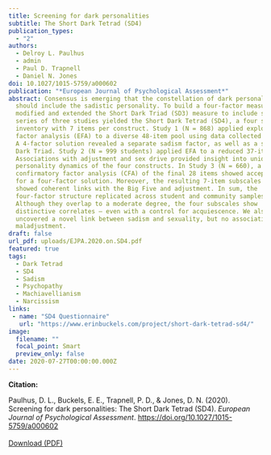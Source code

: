 ```yaml
---
title: Screening for dark personalities
subtitle: The Short Dark Tetrad (SD4)
publication_types:
  - "2"
authors:
  - Delroy L. Paulhus
  - admin
  - Paul D. Trapnell
  - Daniel N. Jones
doi: 10.1027/1015-5759/a000602
publication: "*European Journal of Psychological Assessment*"
abstract: Consensus is emerging that the constellation of dark personalities
  should include the sadistic personality. To build a four-factor measure, we
  modified and extended the Short Dark Triad (SD3) measure to include sadism. A
  series of three studies yielded the Short Dark Tetrad (SD4), a four subscale
  inventory with 7 items per construct. Study 1 (N = 868) applied exploratory
  factor analysis (EFA) to a diverse 48-item pool using data collected on MTurk.
  A 4-factor solution revealed a separate sadism factor, as well as a shifted
  Dark Triad. Study 2 (N = 999 students) applied EFA to a reduced 37-item set.
  Associations with adjustment and sex drive provided insight into unique
  personality dynamics of the four constructs. In Study 3 (N = 660), a
  confirmatory factor analysis (CFA) of the final 28 items showed acceptable fit
  for a four-factor solution. Moreover, the resulting 7-item subscales each
  showed coherent links with the Big Five and adjustment. In sum, the
  four-factor structure replicated across student and community samples.
  Although they overlap to a moderate degree, the four subscales show
  distinctive correlates – even with a control for acquiescence. We also
  uncovered a novel link between sadism and sexuality, but no association with
  maladjustment.
draft: false
url_pdf: uploads/EJPA.2020.on.SD4.pdf
featured: true
tags:
  - Dark Tetrad
  - SD4
  - Sadism
  - Psychopathy
  - Machiavellianism
  - Narcissism
links:
 - name: "SD4 Questionnaire"
   url: "https://www.erinbuckels.com/project/short-dark-tetrad-sd4/"
image:
  filename: ""
  focal_point: Smart
  preview_only: false
date: 2020-07-27T00:00:00.000Z
---
```

**Citation:**

Paulhus, D. L., Buckels, E. E., Trapnell, P. D., & Jones, D. N. (2020). Screening for dark personalities: The Short Dark Tetrad (SD4). *European Journal of Psychological Assessment*. <https://doi.org/10.1027/1015-5759/a000602>
<br><br>[Download (PDF)](https://www.erinbuckels.com/uploads/EJPA.2020.on.SD4.pdf)
